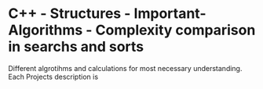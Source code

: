 # C++ - Structures - Important-Algorithms - Complexity comparison in searchs and sorts
Different algrotihms and calculations for most necessary understanding. Each Projects description is

